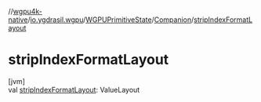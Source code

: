 //[wgpu4k-native](../../../../index.md)/[io.ygdrasil.wgpu](../../index.md)/[WGPUPrimitiveState](../index.md)/[Companion](index.md)/[stripIndexFormatLayout](strip-index-format-layout.md)

# stripIndexFormatLayout

[jvm]\
val [stripIndexFormatLayout](strip-index-format-layout.md): ValueLayout